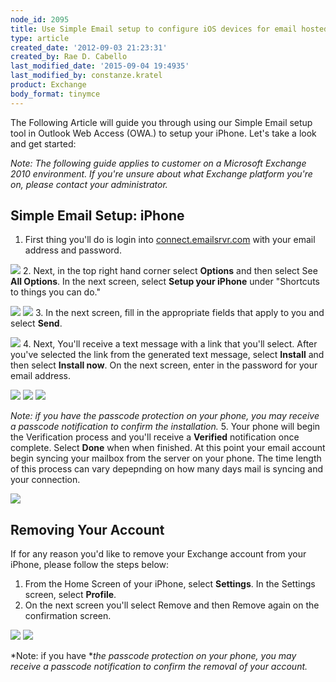 ```yaml
---
node_id: 2095
title: Use Simple Email setup to configure iOS devices for email hosted on Exchange 2010
type: article
created_date: '2012-09-03 21:23:31'
created_by: Rae D. Cabello
last_modified_date: '2015-09-04 19:4935'
last_modified_by: constanze.kratel
product: Exchange
body_format: tinymce
---
```


The Following Article will guide you through using our Simple Email
setup tool in Outlook Web Access (OWA.) to setup your iPhone. Let's take
a look and get started:

*Note: The following guide applies to customer on a Microsoft Exchange
2010 environment. If you're unsure about what Exchange platform you're
on, please contact your administrator.*

Simple Email Setup: iPhone
--------------------------
1. First thing you'll do is login into
[connect.emailsrvr.com](http://connect.emailsrvr.com) with your email
address and password.

![](http://www.rackspace.com/knowledge_center/sites/default/files/styles/half_width/public/field/image/1_0.png)
2. Next, in the top right hand corner select **Options** and then
select See **All Options**. In the next screen, select **Setup your
iPhone** under "Shortcuts to things you can do."

![](http://www.rackspace.com/knowledge_center/sites/default/files/field/image/2_1.png) 
 ![](http://www.rackspace.com/knowledge_center/sites/default/files/field/image/3_1.png)
3. In the next screen, fill in the appropriate fields that apply to you
and select **Send**.

![](http://www.rackspace.com/knowledge_center/sites/default/files/styles/full_width/public/field/image/4_1.png)
4. Next, You'll receive a text message with a link that you'll select.
After you've selected the link from the generated text message, select
**Install** and then select **Install now**. On the next screen, enter
in the password for your email address.

![](http://www.rackspace.com/knowledge_center/sites/default/files/styles/quarter_width/public/field/image/iPhone1.png) 
 ![](http://www.rackspace.com/knowledge_center/sites/default/files/styles/quarter_width/public/field/image/iPhone2.png) 
 ![](http://www.rackspace.com/knowledge_center/sites/default/files/styles/quarter_width/public/field/image/iPhone4.png)

*Note: if you have the passcode protection on your phone, you may
receive a passcode notification to confirm the installation.*
5. Your phone will begin the Verification process and you'll receive a
**Verified** notification once complete. Select **Done** when when
finished. At this point your email account begin syncing your mailbox
from the server on your phone. The time length of this process can vary
depepnding on how many days mail is syncing and your connection.

![](http://www.rackspace.com/knowledge_center/sites/default/files/styles/quarter_width/public/field/image/iPhone5.png)

 

Removing Your Account
---------------------

If for any reason you'd like to remove your Exchange account from your
iPhone, please follow the steps below:
1. From the Home Screen of your iPhone, select **Settings**. In the
Settings screen, select **Profile**.
2. On the next screen you'll select Remove and then Remove again on the
confirmation screen.

![](http://www.rackspace.com/knowledge_center/sites/default/files/styles/quarter_width/public/field/image/iPhone6.png) 
 ![](http://www.rackspace.com/knowledge_center/sites/default/files/styles/quarter_width/public/field/image/iPhone7.png)

*Note: if you have ***the passcode protection* on your phone, you may
receive a passcode notification to confirm the removal of your account.*

